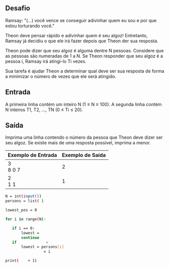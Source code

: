 ## Desafio

Ramsay: "(...) você vence se conseguir adivinhar quem eu sou e por que estou torturando você."

Theon deve pensar rápido e adivinhar quem é seu algoz! Entretanto, Ramsay já decidiu o que ele irá fazer depois que Theon der sua resposta.

Theon pode dizer que seu algoz é alguma dentre N pessoas. Considere que as pessoas são numeradas de 1 a N. Se Theon responder que seu algoz é a pessoa i, Ramsay irá atingi-lo Ti vezes.

Sua tarefa é ajudar Theon a determinar qual deve ser sua resposta de forma a minimizar o número de vezes que ele será atingido.

## Entrada

A primeira linha contém um inteiro N (1 ≤ N ≤ 100). A segunda linha contém N inteiros T1, T2, ..., TN (0 ≤ Ti ≤ 20).

## Saída

Imprima uma linha contendo o número da pessoa que Theon deve dizer ser seu algoz. Se existe mais de uma resposta possível, imprima a menor.

 | Exemplo de Entrada | Exemplo de Saída|
| ---|--- |
| 3<br />8 0 7 | 2 |
| 2<br />1 1 | 1 |

```bash
N = int(input())
persons = list( )

lowest_pos = 0

for i in range(N):

   if i == 0:
       lowest =
       continue
   if             <             
       lowest = persons[i]
                 = i

print(    + 1)

```

